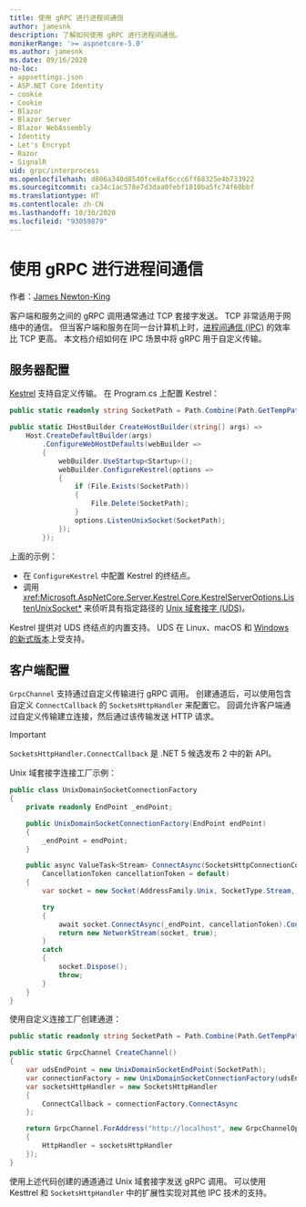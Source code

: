 ```yaml
---
title: 使用 gRPC 进行进程间通信
author: jamesnk
description: 了解如何使用 gRPC 进行进程间通信。
monikerRange: '>= aspnetcore-5.0'
ms.author: jamesnk
ms.date: 09/16/2020
no-loc:
- appsettings.json
- ASP.NET Core Identity
- cookie
- Cookie
- Blazor
- Blazor Server
- Blazor WebAssembly
- Identity
- Let's Encrypt
- Razor
- SignalR
uid: grpc/interprocess
ms.openlocfilehash: d806a340d8540fce8af6ccc6ff68325e4b733922
ms.sourcegitcommit: ca34c1ac578e7d3daa0febf1810ba5fc74f60bbf
ms.translationtype: HT
ms.contentlocale: zh-CN
ms.lasthandoff: 10/30/2020
ms.locfileid: "93059879"
---
```

# <a name="inter-process-communication-with-grpc"></a>使用 gRPC 进行进程间通信

作者：[James Newton-King](https://twitter.com/jamesnk)

客户端和服务之间的 gRPC 调用通常通过 TCP 套接字发送。 TCP 非常适用于网络中的通信。 但当客户端和服务在同一台计算机上时，[进程间通信 (IPC)](https://wikipedia.org/wiki/Inter-process_communication) 的效率比 TCP 更高。 本文档介绍如何在 IPC 场景中将 gRPC 用于自定义传输。

## <a name="server-configuration"></a>服务器配置

[Kestrel](xref:fundamentals/servers/kestrel) 支持自定义传输。 在 Program.cs 上配置 Kestrel：

```csharp
public static readonly string SocketPath = Path.Combine(Path.GetTempPath(), "socket.tmp");

public static IHostBuilder CreateHostBuilder(string[] args) =>
    Host.CreateDefaultBuilder(args)
        .ConfigureWebHostDefaults(webBuilder =>
        {
            webBuilder.UseStartup<Startup>();
            webBuilder.ConfigureKestrel(options =>
            {
                if (File.Exists(SocketPath))
                {
                    File.Delete(SocketPath);
                }
                options.ListenUnixSocket(SocketPath);
            });
        });
```

上面的示例：

* 在 `ConfigureKestrel` 中配置 Kestrel 的终结点。
* 调用 <xref:Microsoft.AspNetCore.Server.Kestrel.Core.KestrelServerOptions.ListenUnixSocket*> 来侦听具有指定路径的 [Unix 域套接字 (UDS)](https://wikipedia.org/wiki/Unix_domain_socket)。

Kestrel 提供对 UDS 终结点的内置支持。 UDS 在 Linux、macOS 和 [Windows 的新式版本](https://devblogs.microsoft.com/commandline/af_unix-comes-to-windows/)上受支持。

## <a name="client-configuration"></a>客户端配置

`GrpcChannel` 支持通过自定义传输进行 gRPC 调用。 创建通道后，可以使用包含自定义 `ConnectCallback` 的 `SocketsHttpHandler` 来配置它。 回调允许客户端通过自定义传输建立连接，然后通过该传输发送 HTTP 请求。

> [!IMPORTANT]
> `SocketsHttpHandler.ConnectCallback` 是 .NET 5 候选发布 2 中的新 API。

Unix 域套接字连接工厂示例：

```csharp
public class UnixDomainSocketConnectionFactory
{
    private readonly EndPoint _endPoint;

    public UnixDomainSocketConnectionFactory(EndPoint endPoint)
    {
        _endPoint = endPoint;
    }

    public async ValueTask<Stream> ConnectAsync(SocketsHttpConnectionContext _,
        CancellationToken cancellationToken = default)
    {
        var socket = new Socket(AddressFamily.Unix, SocketType.Stream, ProtocolType.Unspecified);

        try
        {
            await socket.ConnectAsync(_endPoint, cancellationToken).ConfigureAwait(false);
            return new NetworkStream(socket, true);
        }
        catch
        {
            socket.Dispose();
            throw;
        }
    }
}
```

使用自定义连接工厂创建通道：

```csharp
public static readonly string SocketPath = Path.Combine(Path.GetTempPath(), "socket.tmp");

public static GrpcChannel CreateChannel()
{
    var udsEndPoint = new UnixDomainSocketEndPoint(SocketPath);
    var connectionFactory = new UnixDomainSocketConnectionFactory(udsEndPoint);
    var socketsHttpHandler = new SocketsHttpHandler
    {
        ConnectCallback = connectionFactory.ConnectAsync
    };

    return GrpcChannel.ForAddress("http://localhost", new GrpcChannelOptions
    {
        HttpHandler = socketsHttpHandler
    });
}
```

使用上述代码创建的通道通过 Unix 域套接字发送 gRPC 调用。 可以使用 Kesttrel 和 `SocketsHttpHandler` 中的扩展性实现对其他 IPC 技术的支持。
